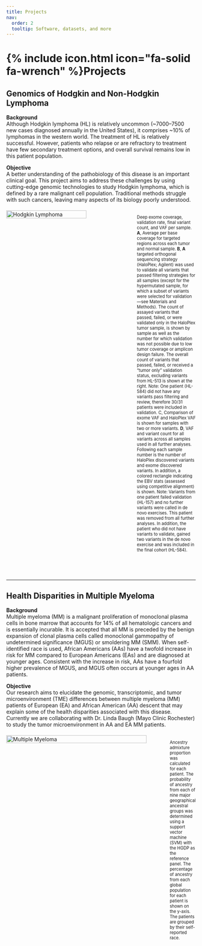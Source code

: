 ```yaml
---
title: Projects
nav:
  order: 2
  tooltip: Software, datasets, and more
---
```


<h1>{% include icon.html icon="fa-solid fa-wrench" %}Projects</h1>

<div style="margin-bottom: 60px;">
  <h2>Genomics of Hodgkin and Non-Hodgkin Lymphoma</h2>

  <p><strong>Background</strong><br>
  Although Hodgkin lymphoma (HL) is relatively uncommon (~7000–7500 new cases diagnosed annually in the United States), it comprises ~10% of lymphomas in the western world. The treatment of HL is relatively successful. However, patients who relapse or are refractory to treatment have few secondary treatment options, and overall survival remains low in this patient population.</p>

  <p><strong>Objective</strong><br>
  A better understanding of the pathobiology of this disease is an important clinical goal. This project aims to address these challenges by using cutting-edge genomic technologies to study Hodgkin lymphoma, which is defined by a rare malignant cell population. Traditional methods struggle with such cancers, leaving many aspects of its biology poorly understood.</p>

  <div style="display: flex; gap: 20px; align-items: flex-start; margin-top: 20px;">
    <img src="{{ site.baseurl }}/images/front_page/HL_fig1.png" alt="Hodgkin Lymphoma" style="width: 65%; max-width: 400px;">
    <p style="flex: 1; font-size: 0.7rem;">
      Deep exome coverage, validation rate, final variant count, and VAF per sample. <b>A</b>, Average per base coverage for targeted regions across each tumor and normal sample. <b>B</b>, <b>A</b> targeted orthogonal sequencing strategy (HaloPlex; Agilent) was used to validate all variants that passed filtering strategies for all samples (except for the hypermutated sample, for which a subset of variants were selected for validation—see Materials and Methods). The count of assayed variants that passed, failed, or were validated only in the HaloPlex tumor sample, is shown by sample as well as the number for which validation was not possible due to low tumor coverage or amplicon design failure. The overall count of variants that passed, failed, or received a “tumor only” validation status, excluding variants from HL-513 is shown at the right. Note: One patient (HL-584) did not have any variants pass filtering and review, therefore 30/31 patients were included in validation. C, Comparison of exome VAF and HaloPlex VAF is shown for samples with two or more variants. <b>D</b>, VAF and variant count for all variants across all samples used in all further analyses. Following each sample number is the number of HaloPlex discovered variants and exome discovered variants. In addition, a colored rectangle indicating the EBV stats (assessed using competitive alignment) is shown. Note: Variants from one patient failed validation (HL-157) and no further variants were called in de novo exercises. This patient was removed from all further analyses. In addition, the patient who did not have variants to validate, gained two variants in the de novo exercise and was included in the final cohort (HL-584).
    </p>
  </div>
</div>

<hr>

<div style="margin-bottom: 60px;">
  <h2>Health Disparities in Multiple Myeloma</h2>

  <p><strong>Background</strong><br>
  Multiple myeloma (MM) is a malignant proliferation of monoclonal plasma cells in bone marrow that accounts for 14% of all hematologic cancers and is essentially incurable. It is accepted that all MM is preceded by the benign expansion of clonal plasma cells called monoclonal gammopathy of undetermined significance (MGUS) or smoldering MM (SMM). When self-identified race is used, African Americans (AAs) have a twofold increase in risk for MM compared to European Americans (EAs) and are diagnosed at younger ages. Consistent with the increase in risk, AAs have a fourfold higher prevalence of MGUS, and MGUS often occurs at younger ages in AA patients.</p>

  <p><strong>Objective</strong><br>
  Our research aims to elucidate the genomic, transcriptomic, and tumor microenvironment (TME) differences between multiple myeloma (MM) patients of European (EA) and African American (AA) descent that may explain some of the health disparities associated with this disease. Currently we are collaborating with Dr. Linda Baugh (Mayo Clinic Rochester) to study the tumor microenvironment in AA and EA MM patients.</p>

  <div style="display: flex; gap: 20px; align-items: flex-start; margin-top: 20px;">
    <img src="{{ site.baseurl }}/images/front_page/MM.png" alt="Multiple Myeloma" style="width: 90%; max-width: 470px;">
    <p style="flex: 1; font-size: 0.7rem;">
      Ancestry admixture proportion was calculated for each patient. The probability of ancestry from each of nine major geographical ancestral groups was determined using a support vector machine (SVM) with the HGDP as the reference panel. The percentage of ancestry from each global population for each patient is shown on the y-axis. The patients are grouped by their self-reported race.
    </p>
  </div>
</div>
